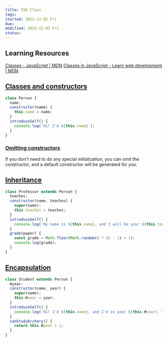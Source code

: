 ```yaml
---
title: ES6 Class
tags:
started: 2022-12-02 Fri
due:
modified: 2022-12-02 Fri
status:
---
```

## Learning Resources
[Classes - JavaScript | MDN](https://developer.mozilla.org/en-US/docs/Web/JavaScript/Reference/Classes) 
[Classes in JavaScript - Learn web development | MDN](https://developer.mozilla.org/en-US/docs/Learn/JavaScript/Objects/Classes_in_JavaScript)
## [Classes and constructors](https://developer.mozilla.org/en-US/docs/Learn/JavaScript/Objects/Classes_in_JavaScript#classes_and_constructors)
```js
class Person {
  name;
  constructor(name) {
    this.name = name;
  }
  introduceSelf() {
    console.log(`Hi! I'm ${this.name}`);
  }
}
```
### [Omitting constructors](https://developer.mozilla.org/en-US/docs/Learn/JavaScript/Objects/Classes_in_JavaScript#omitting_constructors)
If you don't need to do any special initialization, you can omit the constructor, and a default constructor will be generated for you.
## [Inheritance](https://developer.mozilla.org/en-US/docs/Learn/JavaScript/Objects/Classes_in_JavaScript#inheritance)
```js
class Professor extends Person {
  teaches;
  constructor(name, teaches) {
    super(name);
    this.teaches = teaches;
  }
  introduceSelf() {
    console.log(`My name is ${this.name}, and I will be your ${this.teaches} professor.`);
  }
  grade(paper) {
    const grade = Math.floor(Math.random() * (5 - 1) + 1);
    console.log(grade);
  }
}

```
## [Encapsulation](https://developer.mozilla.org/en-US/docs/Learn/JavaScript/Objects/Classes_in_JavaScript#encapsulation)
```js
class Student extends Person {
  #year;
  constructor(name, year) {
    super(name);
    this.#year = year;
  }
  introduceSelf() {
    console.log(`Hi! I'm ${this.name}, and I'm in year ${this.#year}.`);
  }
  canStudyArchery() {
    return this.#year > 1;
  }
}

```